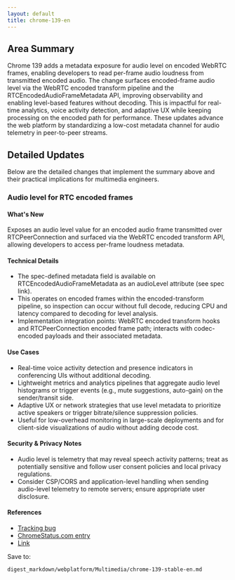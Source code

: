 ```yaml
---
layout: default
title: chrome-139-en
---
```


## Area Summary

Chrome 139 adds a metadata exposure for audio level on encoded WebRTC frames, enabling developers to read per-frame audio loudness from transmitted encoded audio. The change surfaces encoded-frame audio level via the WebRTC encoded transform pipeline and the RTCEncodedAudioFrameMetadata API, improving observability and enabling level-based features without decoding. This is impactful for real-time analytics, voice activity detection, and adaptive UX while keeping processing on the encoded path for performance. These updates advance the web platform by standardizing a low-cost metadata channel for audio telemetry in peer-to-peer streams.

## Detailed Updates

Below are the detailed changes that implement the summary above and their practical implications for multimedia engineers.

### Audio level for RTC encoded frames

#### What's New
Exposes an audio level value for an encoded audio frame transmitted over RTCPeerConnection and surfaced via the WebRTC encoded transform API, allowing developers to access per-frame loudness metadata.

#### Technical Details
- The spec-defined metadata field is available on RTCEncodedAudioFrameMetadata as an audioLevel attribute (see spec link).
- This operates on encoded frames within the encoded-transform pipeline, so inspection can occur without full decode, reducing CPU and latency compared to decoding for level analysis.
- Implementation integration points: WebRTC encoded transform hooks and RTCPeerConnection encoded frame path; interacts with codec-encoded payloads and their associated metadata.

#### Use Cases
- Real-time voice activity detection and presence indicators in conferencing UIs without additional decoding.
- Lightweight metrics and analytics pipelines that aggregate audio level histograms or trigger events (e.g., mute suggestions, auto-gain) on the sender/transit side.
- Adaptive UX or network strategies that use level metadata to prioritize active speakers or trigger bitrate/silence suppression policies.
- Useful for low-overhead monitoring in large-scale deployments and for client-side visualizations of audio without adding decode cost.

#### Security & Privacy Notes
- Audio level is telemetry that may reveal speech activity patterns; treat as potentially sensitive and follow user consent policies and local privacy regulations.
- Consider CSP/CORS and application-level handling when sending audio-level telemetry to remote servers; ensure appropriate user disclosure.

#### References
- [Tracking bug](https://issues.chromium.org/issues/418116079)
- [ChromeStatus.com entry](https://chromestatus.com/feature/5206106602995712)
- [Link](https://w3c.github.io/webrtc-encoded-transform/#dom-rtcencodedaudioframemetadata-audiolevel)

Save to:
```text
digest_markdown/webplatform/Multimedia/chrome-139-stable-en.md
